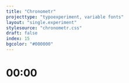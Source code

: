 ```yaml
---
title: "Chronometr"
projecttype: "typoexperiment, variable fonts"
layout: "single.experiment"
stylesource: "chronometr.css"
draft: false
index: 15
bgcolor: "#000000"
---
```


<div id="wrap">
	<h1 id="varClock"><span id="anim1">0</span><span id="anim2">0</span>:<span id="anim3">0</span><span id="anim4">0</span></h1>
</div>

<div id="background">
            
</div>

<script>
    function checkTime(i) {
        if (i < 10) {
            i = "0" + i;
        }
        return i;
    }

    function updateTime() {
        date = new Date();
        hours = date.getHours().toString();
        minutes = date.getMinutes().toString();
        hours = checkTime(hours);
        minutes = checkTime(minutes);
        hou = hours.charAt(0);
        rs = hours.charAt(1);
        min = minutes.charAt(0);
        utes = minutes.charAt(1);

        document.getElementById("anim1").innerHTML = hou;
        document.getElementById("anim2").innerHTML = rs;
        document.getElementById("anim3").innerHTML = min;
        document.getElementById("anim4").innerHTML = utes;

        document.getElementById("anim1").style.animationDuration = hou + "s";
        document.getElementById("anim2").style.animationDuration = rs + "s";
        document.getElementById("anim3").style.animationDuration = min + "s";
        document.getElementById("anim4").style.animationDuration = utes + "s";

        setTimeout(updateTime, 1000);
    }

    document.addEventListener('DOMContentLoaded', updateTime());
</script>